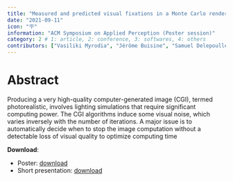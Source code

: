 ```yaml
---
title: "Measured and predicted visual fixations in a Monte Carlo rendering noise detection task"
date: "2021-09-11"
icon: "🪧"
information: "ACM Symposium on Applied Perception (Poster session)"
category: 2 # 1: article, 2: conference, 3: softwares, 4: others
contributors: ["Vasiliki Myrodia", "Jérôme Buisine", "Samuel Delepoulle", "Christophe Renaud", "Laurent Madelain"]
---
```


# Abstract
Producing a very high-quality computer-generated image (CGI), termed photorealistic, involves lighting
simulations that require significant computing power.
The CGI algorithms induce some visual noise, which varies inversely with the number of iterations. A major issue is to automatically decide when to stop the image computation without a detectable loss of visual quality to optimize computing time

**Download**:
- Poster: [download](/articles/sap2021/SAP_Poster_10_9.pdf)
- Short presentation: [download](/articles/sap2021/sap_poster_10_09.mp4)


